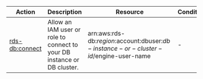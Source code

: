 | Action | Description | Resource | Condition |
| --- | --- | --- | --- |
| [rds-db:connect](https://docs.aws.amazon.com/AmazonRDS/latest/UserGuide/UsingWithRDS.IAMDBAuth.IAMPolicy.html) | Allow an IAM user or role to connect to your DB instance or DB cluster. | arn:aws:rds-db:$region$:account:dbuser:$db-instance-or-cluster-id/$engine-user-name | - |
